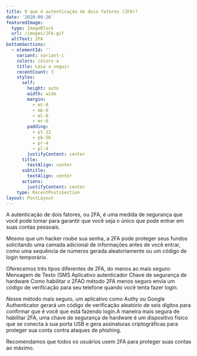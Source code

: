 ```yaml
---
title: O que é autenticação de dois fatores (2FA)?
date: '2020-09-26'
featuredImage:
  type: ImageBlock
  url: /images/2FA.gif
  altText: 2FA
bottomSections:
  - elementId: ''
    variant: variant-c
    colors: colors-a
    title: Leia a seguir
    recentCount: 3
    styles:
      self:
        height: auto
        width: wide
        margin:
          - mt-0
          - mb-0
          - ml-0
          - mr-0
        padding:
          - pt-12
          - pb-56
          - pr-4
          - pl-4
        justifyContent: center
      title:
        textAlign: center
      subtitle:
        textAlign: center
      actions:
        justifyContent: center
    type: RecentPostsSection
layout: PostLayout
---
```

A autenticação de dois fatores, ou 2FA, é uma medida de segurança que você pode tomar para garantir que você seja o único que pode entrar em suas contas pessoais. 

Mesmo que um hacker roube sua senha, a 2FA pode proteger seus fundos solicitando uma camada adicional de informações antes de você entrar, como uma sequência de números gerada aleatoriamente ou um código de login temporário. 

Oferecemos três tipos diferentes de 2FA, do menos ao mais seguro: Mensagem de Texto (SMS Aplicativo autenticador Chave de segurança de hardware Como habilitar o 2FAO método 2FA menos seguro envia um código de verificação para seu telefone quando você tenta fazer login.

Nesse método mais seguro, um aplicativo como Authy ou Google Authenticator gerará um código de verificação aleatório de seis dígitos para confirmar que é você que está fazendo login.A maneira mais segura de habilitar 2FA, uma chave de segurança de hardware é um dispositivo físico que se conecta à sua porta USB e gera assinaturas criptográficas para proteger sua conta contra ataques de phishing.

Recomendamos que todos os usuários usem 2FA para proteger suas contas ao máximo.






